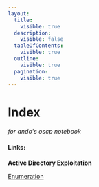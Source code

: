 ```yaml
---
layout:
  title:
    visible: true
  description:
    visible: false
  tableOfContents:
    visible: true
  outline:
    visible: true
  pagination:
    visible: true
---
```

# Index
*for ando's oscp notebook*

#### Links:

**Active Directory Exploitation**

[Enumeration](active-directory/enumeration.md)


